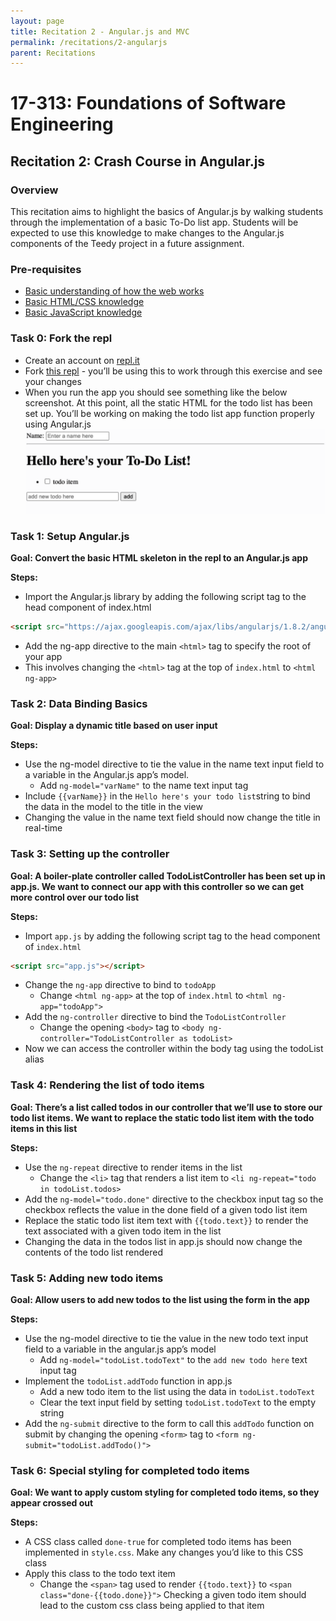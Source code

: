 ```yaml
---
layout: page
title: Recitation 2 - Angular.js and MVC
permalink: /recitations/2-angularjs
parent: Recitations
---
```


# 17-313: Foundations of Software Engineering

## Recitation 2: Crash Course in Angular.js

### Overview

This recitation aims to highlight the basics of Angular.js by walking students through the implementation of a basic To-Do list app. Students will be expected to use this knowledge to make changes to the Angular.js components of the Teedy project in a future assignment.

### Pre-requisites

- [Basic understanding of how the web works](https://developer.mozilla.org/en-US/docs/Learn/Getting_started_with_the_web/How_the_Web_works)
- [Basic HTML/CSS knowledge](https://www.w3schools.com/html/)
- [Basic JavaScript knowledge](https://www.w3schools.com/js/)

### Task 0: Fork the repl

- Create an account on [repl.it](https://replit.com/)
- Fork [this repl](https://replit.com/@anudaweerasingh/CMU-313-angularjs#index.html) - you’ll be using this to work through this exercise and see your changes
- When you run the app you should see something like the below screenshot. At this point, all the static HTML for the todo list has been set up. You’ll be working on making the todo list app function properly using Angular.js
  ![Static Todo List](/assets/images/reci/angular-example.png)

### Task 1: Setup Angular.js

**Goal: Convert the basic HTML skeleton in the repl to an Angular.js app**

**Steps:**

- Import the Angular.js library by adding the following script tag to the head component of index.html

```html
<script src="https://ajax.googleapis.com/ajax/libs/angularjs/1.8.2/angular.min.js"></script>
```

- Add the ng-app directive to the main `<html>` tag to specify the root of your app
- This involves changing the `<html>` tag at the top of `index.html` to `<html ng-app>`

### Task 2: Data Binding Basics

**Goal: Display a dynamic title based on user input**

**Steps:**

- Use the ng-model directive to tie the value in the name text input field to a variable in the Angular.js app’s model.
  - Add `ng-model="varName"` to the name text input tag
- Include `{{varName}}` in the `Hello here's your todo list`string to bind the data in the model to the title in the view
- Changing the value in the name text field should now change the title in real-time

### Task 3: Setting up the controller

**Goal: A boiler-plate controller called TodoListController has been set up in app.js. We want to connect our app with this controller so we can get more control over our todo list**

**Steps:**

- Import `app.js` by adding the following script tag to the head component of `index.html`

```html
<script src="app.js"></script>
```

- Change the `ng-app` directive to bind to `todoApp`
  - Change `<html ng-app>` at the top of `index.html` to `<html ng-app="todoApp">`
- Add the `ng-controller` directive to bind the `TodoListController`
  - Change the opening `<body>` tag to `<body ng-controller="TodoListController as todoList>`
- Now we can access the controller within the body tag using the todoList alias

### Task 4: Rendering the list of todo items

**Goal: There’s a list called todos in our controller that we’ll use to store our todo list items. We want to replace the static todo list item with the todo items in this list**

**Steps:**

- Use the `ng-repeat` directive to render items in the list
  - Change the `<li>` tag that renders a list item to `<li ng-repeat="todo in todoList.todos>`
- Add the `ng-model="todo.done"` directive to the checkbox input tag so the checkbox reflects the value in the done field of a given todo list item
- Replace the static todo list item text with `{{todo.text}}` to render the text associated with a given todo item in the list
- Changing the data in the todos list in app.js should now change the contents of the todo list rendered

### Task 5: Adding new todo items

**Goal: Allow users to add new todos to the list using the form in the app**

**Steps:**

- Use the ng-model directive to tie the value in the new todo text input field to a variable in the angular.js app’s model
  - Add `ng-model="todoList.todoText"` to the `add new todo here` text input tag
- Implement the `todoList.addTodo` function in app.js
  - Add a new todo item to the list using the data in `todoList.todoText`
  - Clear the text input field by setting `todoList.todoText` to the empty string
- Add the `ng-submit` directive to the form to call this `addTodo` function on submit by changing the opening `<form>` tag to `<form ng-submit="todoList.addTodo()">`

### Task 6: Special styling for completed todo items

**Goal: We want to apply custom styling for completed todo items, so they appear crossed out**

**Steps:**

- A CSS class called `done-true` for completed todo items has been implemented in `style.css`. Make any changes you’d like to this CSS class
- Apply this class to the todo text item
  - Change the `<span>` tag used to render `{{todo.text}}` to `<span class="done-{{todo.done}}">`
    Checking a given todo item should lead to the custom css class being applied to that item
